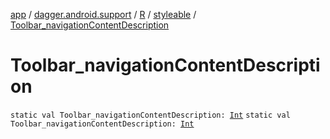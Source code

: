 [app](../../../index.md) / [dagger.android.support](../../index.md) / [R](../index.md) / [styleable](index.md) / [Toolbar_navigationContentDescription](./-toolbar_navigation-content-description.md)

# Toolbar_navigationContentDescription

`static val Toolbar_navigationContentDescription: `[`Int`](https://kotlinlang.org/api/latest/jvm/stdlib/kotlin/-int/index.html)
`static val Toolbar_navigationContentDescription: `[`Int`](https://kotlinlang.org/api/latest/jvm/stdlib/kotlin/-int/index.html)